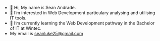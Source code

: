 - 👋 Hi, My name is Sean Andrade.
- 👀 I’m interested in Web Development particulary analysing and utilising IT tools.
- 🌱 I’m currently learning the Web Development pathway in the Bachelor of IT at Wintec.
- My email is seanluke25@gmail.com

<!---
SeanLuke25/SeanLuke25 is a ✨ special ✨ repository because its `README.md` (this file) appears on your GitHub profile.
You can click the Preview link to take a look at your changes.
--->
